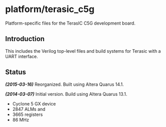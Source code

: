 platform/terasic_c5g
====================

Platform-specific files for the TerasIC C5G development board.

## Introduction ##
This includes the Verilog top-level files and build systems for Terasic
with a UART interface.

## Status ##
***(2015-03-16)***
Reorganized. Built using Altera Quarus 14.1.

***(2014-03-07)***
Initial version. Build using Altera Quarus 13.1.

- Cyclone 5 GX device
- 2847 ALMs and
- 3665 registers
- 86 MHz
